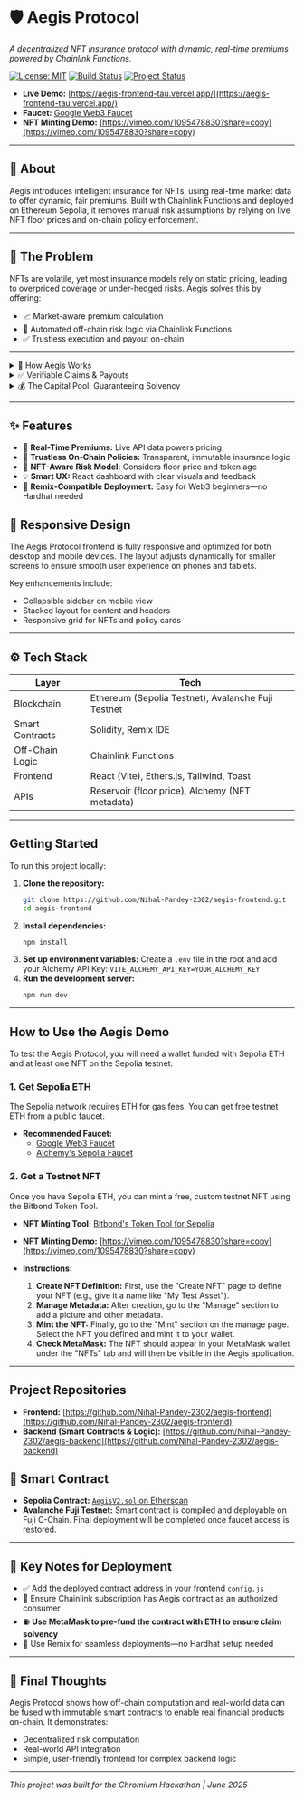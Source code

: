 

# 🛡️ Aegis Protocol

*A decentralized NFT insurance protocol with dynamic, real-time premiums powered by Chainlink Functions.*

[![License: MIT](https://img.shields.io/badge/License-MIT-yellow.svg)](https://opensource.org/licenses/MIT)
[![Build Status](https://img.shields.io/badge/Build-Passing-brightgreen)](https://github.com/Nihal-Pandey-2302/aegis-frontend)
[![Project Status](https://img.shields.io/badge/Status-Feature_Complete-blue)](https://github.com/Nihal-Pandey-2302/aegis-frontend)

-   **Live Demo:** [https://aegis-frontend-tau.vercel.app/](https://aegis-frontend-tau.vercel.app/)
-   **Faucet:** [Google Web3 Faucet](https://cloud.google.com/application/web3/faucet)
-   **NFT Minting Demo:** [https://vimeo.com/1095478830?share=copy](https://vimeo.com/1095478830?share=copy)

---

## 📌 About

Aegis introduces intelligent insurance for NFTs, using real-time market data to offer dynamic, fair premiums. Built with Chainlink Functions and deployed on Ethereum Sepolia, it removes manual risk assumptions by relying on live NFT floor prices and on-chain policy enforcement.

---

## 🚩 The Problem

NFTs are volatile, yet most insurance models rely on static pricing, leading to overpriced coverage or under-hedged risks. Aegis solves this by offering:

-   📈 Market-aware premium calculation
-   🤖 Automated off-chain risk logic via Chainlink Functions
-   ✅ Trustless execution and payout on-chain

---

<details>
<summary>🧠 How Aegis Works</summary>

1.  **Quote Request:**
    A user selects an NFT from their wallet, which triggers the `createPolicyRequest()` function in the smart contract.

2.  **Chainlink Function Triggered:**
    The contract calls a custom JavaScript script via a Chainlink Functions subscription. This script fetches the NFT's real-time floor price from the Reservoir API.

3.  **Dynamic Premium Calculation:**
    The floor price and the NFT's age are used to calculate a risk-adjusted premium in ETH, which is returned to the smart contract.

4.  **User Executes Policy:**
    The user approves the quote and pays the premium. A `Policy` struct is created and stored immutably on-chain.

5.  **Claim & Payout:**
    If the insured NFT is lost (e.g., transferred from the wallet without the owner's consent), the policyholder can initiate a claim. The contract verifies the loss on-chain and automatically pays the coverage amount from the capital pool.

</details>

<details>
<summary>✅ Verifiable Claims & Payouts</summary>

For an insurance protocol to be viable, its claim process must be trustless, transparent, and secure.

-   **Defining a "Loss" for the Demo:** For the Chromium Hackathon, Aegis focuses on the most critical on-chain risk: **wallet compromise leading to theft**. A loss event is defined as the insured NFT being transferred from the policyholder's wallet without a corresponding sale initiated through a recognized marketplace.

-   **Automated Claim Process:** When a policyholder files a claim, the `AegisV2.sol` smart contract performs an on-chain check to confirm that the user's wallet no longer holds the NFT. If the conditions are met, the policy's coverage amount is paid out instantly and automatically.

-   **Future Fraud Prevention:** We recognize that sophisticated fraud (e.g., a user "selling" an NFT to their own secondary wallet to claim insurance) is a challenge. Our long-term roadmap includes integrating with a decentralized arbitration service (like Kleros) to adjudicate disputed claims, ensuring the protocol remains fair and robust.

</details>

<details>
<summary>💰 The Capital Pool: Guaranteeing Solvency</summary>

A decentralized insurance protocol is only as good as its ability to pay claims. Aegis ensures reliable payouts with a fully-collateralized, on-chain Capital Pool.

-   **Pre-Funded for the Hackathon:** To guarantee solvency and demonstrate a working product for the Chromium Hackathon, the **Capital Pool has been pre-seeded with initial liquidity.** You can verify the contract's balance on Etherscan. This initial funding ensures that all valid claims made during the demo can be paid instantly, simulating the backing a real-world project would secure from early investors or liquidity providers.

-   **Sustained by Premiums:** The pool is further supplemented by the premiums collected from every new policy created. When a user files a valid claim, the coverage amount is paid directly from this collective, on-chain reserve.

-   **Long-Term Vision for Growth:** Our architecture is designed for sustainable, decentralized growth. Future versions will allow:
    -   **Liquidity Providers (LPs):** Users will be able to stake capital (e.g., ETH or USDC) into the pool to underwrite policies, earning a share of premium revenue in return.
    -   **Yield Generation:** The capital pool will be integrated with blue-chip DeFi protocols like Aave or Compound. The yield earned will increase the pool's reserves and reward LPs, creating a self-sustaining economic model.

</details>

---

## ✨ Features

-   🔄 **Real-Time Premiums:** Live API data powers pricing
-   🔐 **Trustless On-Chain Policies:** Transparent, immutable insurance logic
-   🧩 **NFT-Aware Risk Model:** Considers floor price and token age
-   💡 **Smart UX:** React dashboard with clear visuals and feedback
-   🔁 **Remix-Compatible Deployment:** Easy for Web3 beginners—no Hardhat needed

## 📱 Responsive Design

The Aegis Protocol frontend is fully responsive and optimized for both desktop and mobile devices. The layout adjusts dynamically for smaller screens to ensure smooth user experience on phones and tablets.

Key enhancements include:

-   Collapsible sidebar on mobile view
-   Stacked layout for content and headers
-   Responsive grid for NFTs and policy cards

---

## ⚙️ Tech Stack

| Layer          | Tech                                               |
| -------------- | -------------------------------------------------- |
| Blockchain     | Ethereum (Sepolia Testnet), Avalanche Fuji Testnet |
| Smart Contracts | Solidity, Remix IDE                                |
| Off-Chain Logic| Chainlink Functions                                |
| Frontend       | React (Vite), Ethers.js, Tailwind, Toast           |
| APIs           | Reservoir (floor price), Alchemy (NFT metadata)    |

---

## Getting Started

To run this project locally:

1.  **Clone the repository:**
    ```bash
    git clone https://github.com/Nihal-Pandey-2302/aegis-frontend.git
    cd aegis-frontend
    ```
2.  **Install dependencies:**
    ```bash
    npm install
    ```
3.  **Set up environment variables:**
    Create a `.env` file in the root and add your Alchemy API Key:
    `VITE_ALCHEMY_API_KEY=YOUR_ALCHEMY_KEY`
4.  **Run the development server:**
    ```bash
    npm run dev
    ```

---

## How to Use the Aegis Demo

To test the Aegis Protocol, you will need a wallet funded with Sepolia ETH and at least one NFT on the Sepolia testnet.

### 1. Get Sepolia ETH

The Sepolia network requires ETH for gas fees. You can get free testnet ETH from a public faucet.

-   **Recommended Faucet:**
    -   [Google Web3 Faucet](https://cloud.google.com/application/web3/faucet)
    -   [Alchemy's Sepolia Faucet](https://www.alchemy.com/faucets/ethereum-sepolia)

### 2. Get a Testnet NFT

Once you have Sepolia ETH, you can mint a free, custom testnet NFT using the Bitbond Token Tool.

-   **NFT Minting Tool:** [Bitbond's Token Tool for Sepolia](https://tokentool.bitbond.com/create-nft/ethereum-sepolia)
-   **NFT Minting Demo:** [https://vimeo.com/1095478830?share=copy](https://vimeo.com/1095478830?share=copy)

-   **Instructions:**
    1.  **Create NFT Definition:** First, use the "Create NFT" page to define your NFT (e.g., give it a name like "My Test Asset").
    2.  **Manage Metadata:** After creation, go to the "Manage" section to add a picture and other metadata.
    3.  **Mint the NFT:** Finally, go to the "Mint" section on the manage page. Select the NFT you defined and mint it to your wallet.
    4.  **Check MetaMask:** The NFT should appear in your MetaMask wallet under the "NFTs" tab and will then be visible in the Aegis application.

---

## Project Repositories

-   **Frontend:** [https://github.com/Nihal-Pandey-2302/aegis-frontend](https://github.com/Nihal-Pandey-2302/aegis-frontend)
-   **Backend (Smart Contracts & Logic):** [https://github.com/Nihal-Pandey-2302/aegis-backend](https://github.com/Nihal-Pandey-2302/aegis-backend)

## 🔗 Smart Contract

-   **Sepolia Contract:**
    [`AegisV2.sol` on Etherscan](https://sepolia.etherscan.io/address/0xa155016b9C39F500605F2e459A3335703b7053df)
-   **Avalanche Fuji Testnet:**
    Smart contract is compiled and deployable on Fuji C-Chain. Final deployment will be completed once faucet access is restored.

---

## 📌 Key Notes for Deployment

-   ✅ Add the deployed contract address in your frontend `config.js`
-   🔁 Ensure Chainlink subscription has Aegis contract as an authorized consumer
-   ⛽ **Use MetaMask to pre-fund the contract with ETH to ensure claim solvency**
-   🧪 Use Remix for seamless deployments—no Hardhat setup needed

---

## 🏁 Final Thoughts

Aegis Protocol shows how off-chain computation and real-world data can be fused with immutable smart contracts to enable real financial products on-chain. It demonstrates:

-   Decentralized risk computation
-   Real-world API integration
-   Simple, user-friendly frontend for complex backend logic

---

*This project was built for the Chromium Hackathon | June 2025*
